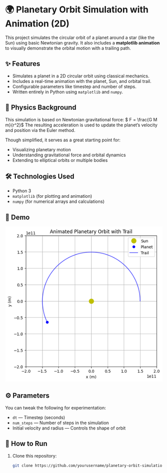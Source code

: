 # 🌍 Planetary Orbit Simulation with Animation (2D)

This project simulates the circular orbit of a planet around a star (like the Sun) using basic Newtonian gravity. It also includes a **matplotlib animation** to visually demonstrate the orbital motion with a trailing path.

## ✨ Features
- Simulates a planet in a 2D circular orbit using classical mechanics.
- Includes a real-time animation with the planet, Sun, and orbital trail.
- Configurable parameters like timestep and number of steps.
- Written entirely in Python using `matplotlib` and `numpy`.

## 🔭 Physics Background
This simulation is based on Newtonian gravitational force:
$ F = \frac{G M m}{r^2}$
The resulting acceleration is used to update the planet’s velocity and position via the Euler method.

Though simplified, it serves as a great starting point for:
- Visualizing planetary motion
- Understanding gravitational force and orbital dynamics
- Extending to elliptical orbits or multiple bodies

## 🛠️ Technologies Used
- Python 3
- `matplotlib` (for plotting and animation)
- `numpy` (for numerical arrays and calculations)

## 📸 Demo
![Orbit Screenshot](Animated%202D%20Orbit%20with%20Trail.png)
 

## ⚙️ Parameters
You can tweak the following for experimentation:
- `dt` — Timestep (seconds)
- `num_steps` — Number of steps in the simulation
- Initial velocity and radius — Controls the shape of orbit

## 🚀 How to Run
1. Clone this repository:
   ```bash
   git clone https://github.com/yourusername/planetary-orbit-simulation.git
